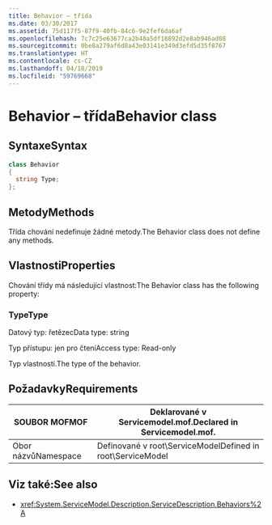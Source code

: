 ```yaml
---
title: Behavior – třída
ms.date: 03/30/2017
ms.assetid: 75d117f5-87f9-40fb-84c6-9e2fef6da6af
ms.openlocfilehash: 7c7c25e63677ca2b48a5df18892d2e8ab946ad08
ms.sourcegitcommit: 0be8a279af6d8a43e03141e349d3efd5d35f8767
ms.translationtype: HT
ms.contentlocale: cs-CZ
ms.lasthandoff: 04/18/2019
ms.locfileid: "59769668"
---
```

# <a name="behavior-class"></a><span data-ttu-id="c73df-102">Behavior – třída</span><span class="sxs-lookup"><span data-stu-id="c73df-102">Behavior class</span></span>
## <a name="syntax"></a><span data-ttu-id="c73df-103">Syntaxe</span><span class="sxs-lookup"><span data-stu-id="c73df-103">Syntax</span></span>  
  
```csharp
class Behavior  
{  
  string Type;  
};  
```  
  
## <a name="methods"></a><span data-ttu-id="c73df-104">Metody</span><span class="sxs-lookup"><span data-stu-id="c73df-104">Methods</span></span>  
 <span data-ttu-id="c73df-105">Třída chování nedefinuje žádné metody.</span><span class="sxs-lookup"><span data-stu-id="c73df-105">The Behavior class does not define any methods.</span></span>  
  
## <a name="properties"></a><span data-ttu-id="c73df-106">Vlastnosti</span><span class="sxs-lookup"><span data-stu-id="c73df-106">Properties</span></span>  
 <span data-ttu-id="c73df-107">Chování třídy má následující vlastnost:</span><span class="sxs-lookup"><span data-stu-id="c73df-107">The Behavior class has the following property:</span></span>  
  
### <a name="type"></a><span data-ttu-id="c73df-108">Type</span><span class="sxs-lookup"><span data-stu-id="c73df-108">Type</span></span>  
 <span data-ttu-id="c73df-109">Datový typ: řetězec</span><span class="sxs-lookup"><span data-stu-id="c73df-109">Data type: string</span></span>  
  
 <span data-ttu-id="c73df-110">Typ přístupu: jen pro čtení</span><span class="sxs-lookup"><span data-stu-id="c73df-110">Access type: Read-only</span></span>  
  
 <span data-ttu-id="c73df-111">Typ vlastnosti.</span><span class="sxs-lookup"><span data-stu-id="c73df-111">The type of the behavior.</span></span>  
  
## <a name="requirements"></a><span data-ttu-id="c73df-112">Požadavky</span><span class="sxs-lookup"><span data-stu-id="c73df-112">Requirements</span></span>  
  
|<span data-ttu-id="c73df-113">SOUBOR MOF</span><span class="sxs-lookup"><span data-stu-id="c73df-113">MOF</span></span>|<span data-ttu-id="c73df-114">Deklarované v Servicemodel.mof.</span><span class="sxs-lookup"><span data-stu-id="c73df-114">Declared in Servicemodel.mof.</span></span>|  
|---------|-----------------------------------|  
|<span data-ttu-id="c73df-115">Obor názvů</span><span class="sxs-lookup"><span data-stu-id="c73df-115">Namespace</span></span>|<span data-ttu-id="c73df-116">Definované v root\ServiceModel</span><span class="sxs-lookup"><span data-stu-id="c73df-116">Defined in root\ServiceModel</span></span>|  
  
## <a name="see-also"></a><span data-ttu-id="c73df-117">Viz také:</span><span class="sxs-lookup"><span data-stu-id="c73df-117">See also</span></span>

- <xref:System.ServiceModel.Description.ServiceDescription.Behaviors%2A>
